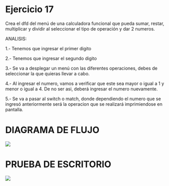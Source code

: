 # Ejercicio 17
Crea el dfd del menú de una calculadora funcional que pueda sumar, restar, multiplicar y dividir al seleccionar el tipo de operación y dar 2 numeros.

ANALISIS:

1.- Tenemos que ingresar el primer digito

2.- Tenemos que ingresar el segundo digito

3.- Se va a desplegar un menú con las diferentes operaciones, debes de seleccionar la que quieras llevar a cabo.

4.- Al ingresar el numero, vamos a verificar que este sea mayor o igual a 1 y menor o igual a 4. De no ser asi, deberá ingresar el numero nuevamente.

5.- Se va a pasar al switch o match, donde dependiendo el numero que se ingresó anteriormente será la operacion que se realizará imprimiendose en pantalla.

# DIAGRAMA DE FLUJO
![](file:///C:/Users/Sanch/OneDrive/Desktop/ICI%201°B/PORTAFOLIO%20FUNDAMENTOS/en%20fotito/calculadorafuncional%20EJ%2017.png)

# PRUEBA DE ESCRITORIO
![](file:///C:/Users/Sanch/OneDrive/Desktop/ICI%201°B/PORTAFOLIO%20FUNDAMENTOS/PRUEBAS%20PNG/Prueba%20de%20escritorio%2017.png)